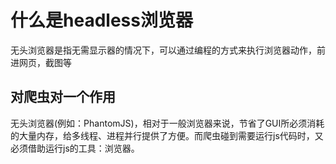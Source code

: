 # 什么是headless浏览器
  无头浏览器是指无需显示器的情况下，可以通过编程的方式来执行浏览器动作，前进网页，截图等

## 对爬虫对一个作用
  无头浏览器(例如：PhantomJS)，相对于一般浏览器来说，节省了GUI所必须消耗的大量内存，给多线程、进程并行提供了方便。而爬虫碰到需要运行js代码时，又必须借助运行js的工具：浏览器。